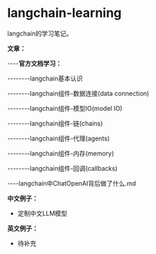 # langchain-learning
langchain的学习笔记。

**文章：**

----**官方文档学习：**

--------langchain基本认识

--------langchain组件-数据连接(data connection)

--------langchain组件-模型IO(model IO)

--------langchain组件-链(chains)

--------langchain组件-代理(agents)

--------langchain组件-内存(memory)

--------langchain组件-回调(callbacks)

----langchain中ChatOpenAI背后做了什么.md

**中文例子：**

- 定制中文LLM模型

**英文例子：**

- 待补充
